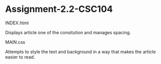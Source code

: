 # Assignment-2.2-CSC104

INDEX.html

Displays article one of the consitution and manages spacing.

MAIN.css

Attempts to style the text and background in a way that makes the article easier to read.
